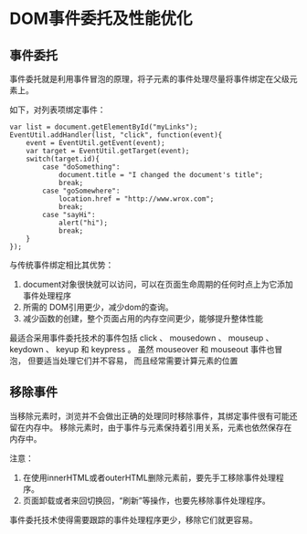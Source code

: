 # DOM事件委托及性能优化

## 事件委托
事件委托就是利用事件冒泡的原理，将子元素的事件处理尽量将事件绑定在父级元素上。

如下，对列表项绑定事件：

    var list = document.getElementById("myLinks");
    EventUtil.addHandler(list, "click", function(event){
        event = EventUtil.getEvent(event);
        var target = EventUtil.getTarget(event);
        switch(target.id){
            case "doSomething":
                document.title = "I changed the document's title";
                break;
            case "goSomewhere":
                location.href = "http://www.wrox.com";
                break;
            case "sayHi":
                alert("hi");
                break;
        }
    });

与传统事件绑定相比其优势：

 1. document对象很快就可以访问，可以在页面生命周期的任何时点上为它添加事件处理程序
 2. 所需的 DOM引用更少，减少dom的查询。
 3. 减少函数的创建，整个页面占用的内存空间更少，能够提升整体性能

最适合采用事件委托技术的事件包括 click 、 mousedown 、 mouseup 、 keydown 、 keyup 和 keypress 。
虽然 mouseover 和 mouseout 事件也冒泡， 但要适当处理它们并不容易， 而且经常需要计算元素的位置

## 移除事件
当移除元素时，浏览并不会做出正确的处理同时移除事件，其绑定事件很有可能还留在内存中。
移除元素时，由于事件与元素保持着引用关系，元素也依然保存在内存中。

注意：

 1. 在使用innerHTML或者outerHTML删除元素前，要先手工移除事件处理程序。
 2. 页面卸载或者来回切换回，“刷新”等操作，也要先移除事件处理程序。

事件委托技术使得需要跟踪的事件处理程序更少，移除它们就更容易。